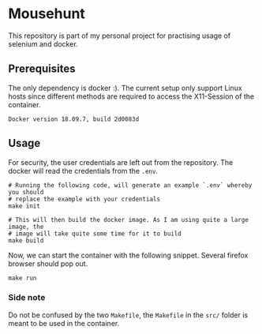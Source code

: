 # Mousehunt

This repository is part of my personal project for practising usage of selenium
and docker.

## Prerequisites

The only dependency is docker :). The current setup only support Linux hosts
since different methods are required to access the X11-Session of the container.

```
Docker version 18.09.7, build 2d0083d
```

## Usage

For security, the user credentials are left out from the repository. The docker
will read the credentials from the `.env`.

```
# Running the following code, will generate an example `.env` whereby you should
# replace the example with your credentials
make init

# This will then build the docker image. As I am using quite a large image, the
# image will take quite some time for it to build
make build
```

Now, we can start the container with the following snippet. Several firefox
browser should pop out.
```
make run
```
### Side note

Do not be confused by the two `Makefile`, the `Makefile` in the `src/` folder is
meant to be used in the container.
